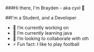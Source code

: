 ###Hi there, I'm Brayden - aka cyxl 👋

##I'm a Student, and a Developer
- 🔭 I’m currently working on 
- 🌱 I’m currently learning java
- 👯 I’m looking to collaborate with oth
- ⚡ Fun fact: I like to play football
